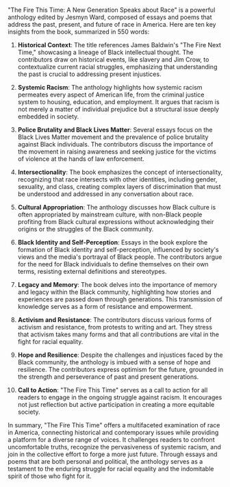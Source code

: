 "The Fire This Time: A New Generation Speaks about Race" is a powerful anthology edited by Jesmyn Ward, composed of essays and poems that address the past, present, and future of race in America. Here are ten key insights from the book, summarized in 550 words:

1. **Historical Context**: The title references James Baldwin's "The Fire Next Time," showcasing a lineage of Black intellectual thought. The contributors draw on historical events, like slavery and Jim Crow, to contextualize current racial struggles, emphasizing that understanding the past is crucial to addressing present injustices.

2. **Systemic Racism**: The anthology highlights how systemic racism permeates every aspect of American life, from the criminal justice system to housing, education, and employment. It argues that racism is not merely a matter of individual prejudice but a structural issue deeply embedded in society.

3. **Police Brutality and Black Lives Matter**: Several essays focus on the Black Lives Matter movement and the prevalence of police brutality against Black individuals. The contributors discuss the importance of the movement in raising awareness and seeking justice for the victims of violence at the hands of law enforcement.

4. **Intersectionality**: The book emphasizes the concept of intersectionality, recognizing that race intersects with other identities, including gender, sexuality, and class, creating complex layers of discrimination that must be understood and addressed in any conversation about race.

5. **Cultural Appropriation**: The anthology discusses how Black culture is often appropriated by mainstream culture, with non-Black people profiting from Black cultural expressions without acknowledging their origins or the struggles of the Black community.

6. **Black Identity and Self-Perception**: Essays in the book explore the formation of Black identity and self-perception, influenced by society's views and the media's portrayal of Black people. The contributors argue for the need for Black individuals to define themselves on their own terms, resisting external definitions and stereotypes.

7. **Legacy and Memory**: The book delves into the importance of memory and legacy within the Black community, highlighting how stories and experiences are passed down through generations. This transmission of knowledge serves as a form of resistance and empowerment.

8. **Activism and Resistance**: The contributors discuss various forms of activism and resistance, from protests to writing and art. They stress that activism takes many forms and that all contributions are vital in the fight for racial equality.

9. **Hope and Resilience**: Despite the challenges and injustices faced by the Black community, the anthology is imbued with a sense of hope and resilience. The contributors express optimism for the future, grounded in the strength and perseverance of past and present generations.

10. **Call to Action**: "The Fire This Time" serves as a call to action for all readers to engage in the ongoing struggle against racism. It encourages not just reflection but active participation in creating a more equitable society.

In summary, "The Fire This Time" offers a multifaceted examination of race in America, connecting historical and contemporary issues while providing a platform for a diverse range of voices. It challenges readers to confront uncomfortable truths, recognize the pervasiveness of systemic racism, and join in the collective effort to forge a more just future. Through essays and poems that are both personal and political, the anthology serves as a testament to the enduring struggle for racial equality and the indomitable spirit of those who fight for it.